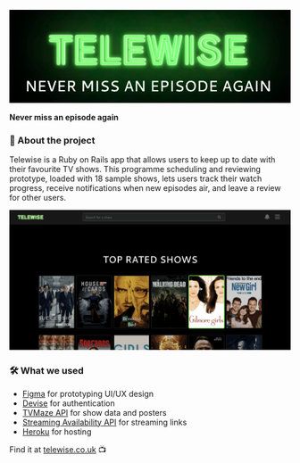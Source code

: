 [![Telewise banner](app/assets/images/telewise-logo.png)](https://www.telewise.co.uk)

**Never miss an episode again**

### 📝 About the project

Telewise is a Ruby on Rails app that allows users to keep up to date with their favourite TV shows. This programme scheduling and reviewing prototype, loaded with 18 sample shows, lets users track their watch progress, receive notifications when new episodes air, and leave a review for other users.

![Telewise demo](app/assets/images/telewise-demo.gif)

### 🛠 What we used

- [Figma](https://www.figma.com/) for prototyping UI/UX design
- [Devise](https://github.com/heartcombo/devise) for authentication
- [TVMaze API](https://www.tvmaze.com/api) for show data and posters
- [Streaming Availability API](https://rapidapi.com/movie-of-the-night-movie-of-the-night-default/api/streaming-availability/) for streaming links
- [Heroku](https://heroku.com/) for hosting

Find it at [telewise.co.uk](https://www.telewise.co.uk) 📺

